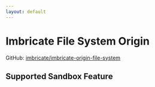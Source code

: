 ```yaml
---
layout: default
---
```


# Imbricate File System Origin

GitHub: [imbricate/imbricate-origin-file-system](https://github.com/imbricate/imbricate-origin-file-system)

## Supported Sandbox Feature
